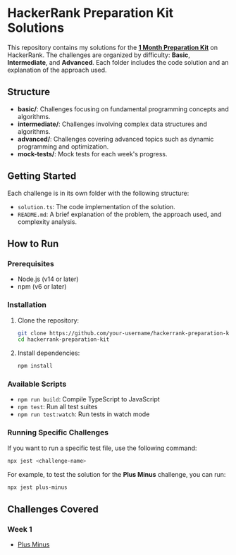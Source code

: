 # HackerRank Preparation Kit Solutions

This repository contains my solutions for the **[1 Month Preparation Kit](https://www.hackerrank.com/domains/tutorials/10-days-of-javascript)** on HackerRank. The challenges are organized by difficulty: **Basic**, **Intermediate**, and **Advanced**. Each folder includes the code solution and an explanation of the approach used.

## Structure

- **basic/**: Challenges focusing on fundamental programming concepts and algorithms.
- **intermediate/**: Challenges involving complex data structures and algorithms.
- **advanced/**: Challenges covering advanced topics such as dynamic programming and optimization.
- **mock-tests/**: Mock tests for each week's progress.

## Getting Started

Each challenge is in its own folder with the following structure:

- `solution.ts`: The code implementation of the solution.
- `README.md`: A brief explanation of the problem, the approach used, and complexity analysis.

## How to Run

### Prerequisites

- Node.js (v14 or later)
- npm (v6 or later)

### Installation

1. Clone the repository:

   ```bash
   git clone https://github.com/your-username/hackerrank-preparation-kit.git
   cd hackerrank-preparation-kit
   ```

2. Install dependencies:
   ```bash
   npm install
   ```

### Available Scripts

- `npm run build`: Compile TypeScript to JavaScript
- `npm test`: Run all test suites
- `npm run test:watch`: Run tests in watch mode

### Running Specific Challenges

If you want to run a specific test file, use the following command:

```bash
npx jest <challenge-name>
```

For example, to test the solution for the **Plus Minus** challenge, you can run:

```bash
npx jest plus-minus
```

## Challenges Covered

### Week 1

- [Plus Minus](src/basic/plus-minus/)
